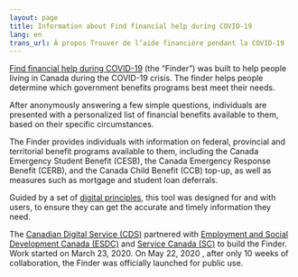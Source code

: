 ```yaml
---
layout: page
title: Information about Find financial help during COVID-19
lang: en
trans_url: À propos Trouver de l’aide financière pendant la COVID-19
---
```

[Find financial help during COVID-19](https://covid-benefits.alpha.canada.ca/) (the “Finder”) was built to help people living in Canada during the COVID-19 crisis. The finder helps people determine which government benefits programs best meet their needs.

After anonymously answering a few simple questions, individuals are presented with a personalized list of financial benefits available to them, based on their specific circumstances.

The Finder provides individuals with information on federal, provincial and territorial benefit programs available to them, including the Canada Emergency Student Benefit (CESB), the Canada Emergency Response Benefit (CERB), and the Canada Child Benefit (CCB) top-up, as well as measures such as mortgage and student loan deferrals.

Guided by a set of [digital principles](https://www.canada.ca/en/government/system/digital-government/government-canada-digital-standards.html), this tool was designed for and with users, to ensure they can get the accurate and timely information they need.

The [Canadian Digital Service (CDS)](https://digital.canada.ca/) partnered with [Employment and Social Development Canada (ESDC)](https://www.canada.ca/en/employment-social-development.html) and [Service Canada (SC)](https://www.canada.ca/en/employment-social-development/corporate/portfolio/service-canada.html) to build the Finder. Work started on March 23, 2020. On May 22, 2020 , after only 10 weeks of collaboration, the Finder was officially launched for public use.